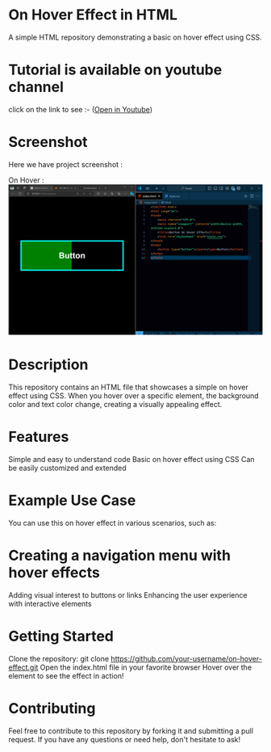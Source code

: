 # On Hover Effect in HTML
A simple HTML repository demonstrating a basic on hover effect using CSS.


# Tutorial is available on youtube channel 
click on the link to see :- ([Open in Youtube](https://youtu.be/4r7VkBvYarQ))

# Screenshot
Here we have project screenshot :


On Hover :
![screenshot](OnHover.png)


# Description
This repository contains an HTML file that showcases a simple on hover effect using CSS. When you hover over a specific element, the background color and text color change, creating a visually appealing effect.

# Features
Simple and easy to understand code
Basic on hover effect using CSS
Can be easily customized and extended

# Example Use Case
You can use this on hover effect in various scenarios, such as:

# Creating a navigation menu with hover effects
Adding visual interest to buttons or links
Enhancing the user experience with interactive elements

# Getting Started
Clone the repository: git clone https://github.com/your-username/on-hover-effect.git
Open the index.html file in your favorite browser
Hover over the element to see the effect in action!


# Contributing
Feel free to contribute to this repository by forking it and submitting a pull request. If you have any questions or need help, don't hesitate to ask!
